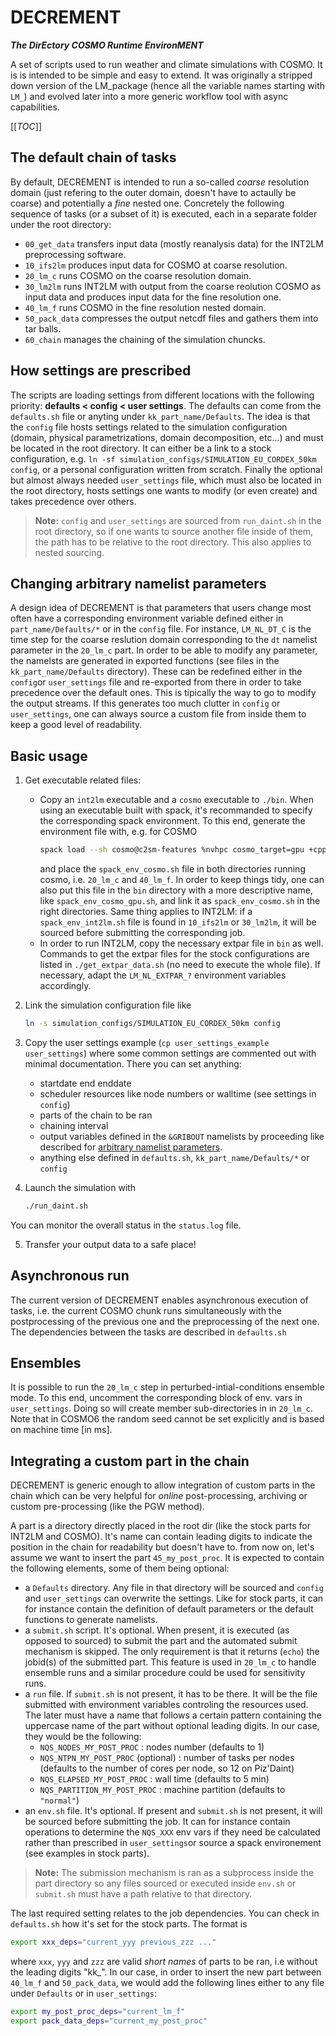 # DECREMENT

***The DirEctory COSMO Runtime EnvironMENT***

A set of scripts used to run weather and climate simulations with
COSMO. It is is intended to be simple and easy to extend. It was
originally a stripped down version of the LM_package (hence all the
variable names starting with `LM_`) and evolved later into a more
generic workflow tool with async capabilities.

[[_TOC_]]


## The default chain of tasks

By default, DECREMENT is intended to run a so-called *coarse*
resolution domain (just refering to the outer domain, doesn't have to
actaully be coarse) and potentially a *fine* nested one. Concretely
the following sequence of tasks (or a subset of it) is executed, each
in a separate folder under the root directory:
* `00_get_data` transfers input data (mostly reanalysis data) for the
  INT2LM preprocessing software.
* `10_ifs2lm` produces input data for COSMO at coarse resolution.
* `20_lm_c` runs COSMO on the coarse resolution domain.
* `30_lm2lm` runs INT2LM with output from the coarse reolution COSMO
  as input data and produces input data for the fine resolution one.
* `40_lm_f` runs COSMO in the fine resolution nested domain.
* `50_pack_data` compresses the output netcdf files and gathers them
  into tar balls.
* `60_chain` manages the chaining of the simulation chuncks.


## How settings are prescribed

The scripts are loading settings from different locations with the
following priority: **defaults < config < user settings**. The
defaults can come from the `defaults.sh` file or anyting under
`kk_part_name/Defaults`. The idea is that the `config` file hosts
settings related to the simulation configuration (domain, physical
parametrizations, domain decomposition, etc...) and must be located in
the root directory. It can either be a link to a stock configuration,
e.g. `ln -sf simulation_configs/SIMULATION_EU_CORDEX_50km config`, or
a personal configuration written from scratch. Finally the optional
but almost always needed `user_settings` file, which must also be
located in the root directory, hosts settings one wants to modify (or
even create) and takes precedence over others.

> **Note:** `config` and `user_settings` are sourced from
> `run_daint.sh` in the root directory, so if one wants to source
> another file inside of them, the path has to be relative to the root
> directory. This also applies to nested sourcing.


## Changing arbitrary namelist parameters

A design idea of DECREMENT is that parameters that users change most
often have a corresponding environment variable defined either in
`part_name/Defaults/*` or in the `config` file. For instance,
`LM_NL_DT_C` is the time step for the coarse reslution domain
corresponding to the `dt` namelist parameter in the `20_lm_c` part. In
order to be able to modify any parameter, the namelsts are generated
in exported functions (see files in the `kk_part_name/Defaults`
directory). These can be redefined either in the `config`or
`user_settings` file and re-exported from there in order to take
precedence over the default ones. This is tipically the way to go to
modify the output streams. If this generates too much clutter in
`config` or `user_settings`, one can always source a custom file from
inside them to keep a good level of readability.


## Basic usage

1. Get executable related files:
    * Copy an `int2lm` executable and a `cosmo` executable to
      `./bin`. When using an executable built with spack, it's
      recommanded to specify the corresponding spack environment. To
      this end, generate the environment file with, e.g. for COSMO
        ```bash
        spack load --sh cosmo@c2sm-features %nvhpc cosmo_target=gpu +cppdycore ^mpich%nvhpc > spack_env_cosmo.sh
        ```
      and place the `spack_env_cosmo.sh` file in both directories
      running cosmo, i.e. `20_lm_c` and `40_lm_f`. In order to keep
      things tidy, one can also put this file in the `bin` directory
      with a more descriptive name, like `spack_env_cosmo_gpu.sh`, and
      link it as `spack_env_cosmo.sh` in the right directories. Same
      thing applies to INT2LM: if a `spack_env_int2lm.sh` file is
      found in `10_ifs2lm` or `30_lm2lm`, it will be sourced before
      submitting the corresponding job.
    * In order to run INT2LM, copy the necessary extpar file in `bin`
      as well. Commands to get the extpar files for the stock
      configurations are listed in `./get_extpar_data.sh` (no need to
      execute the whole file). If necessary, adapt the
      `LM_NL_EXTPAR_?` environment variables accordingly.

2. Link the simulation configuration file like
    ```bash
    ln -s simulation_configs/SIMULATION_EU_CORDEX_50km config
    ```

3. Copy the user settings example (`cp user_settings_example
   user_settings`) where some common settings are commented out with
   minimal documentation. There you can set anything:
    * startdate end enddate
    * scheduler resources like node numbers or walltime (see settings
      in `config`)
    * parts of the chain to be ran
    * chaining interval
    * output variables defined in the `&GRIBOUT` namelists by
      proceeding like described for [arbitrary namelist
      parameters](#changing-arbitrary-namelist-parameters).
    * anything else defined in `defaults.sh`,
      `kk_part_name/Defaults/*` or `config`

4. Launch the simulation with
    ```bash
    ./run_daint.sh
    ```
You can monitor the overall status in the `status.log` file.

5. Transfer your output data to a safe place!


## Asynchronous run

The current version of DECREMENT enables asynchronous execution of
tasks, i.e. the current COSMO chunk runs simultaneously with the
postprocessing of the previous one and the preprocessing of the next
one. The dependencies between the tasks are described in `defaults.sh`


## Ensembles

It is possible to run the `20_lm_c` step in
perturbed-intial-conditions ensemble mode. To this end, uncomment the
corresponding block of env. vars in `user_settings`. Doing so will
create member sub-directories in in `20_lm_c`. Note that in COSMO6 the
random seed cannot be set explicitly and is based on machine time [in
ms].


## Integrating a custom part in the chain

DECREMENT is generic enough to allow integration of custom parts in
the chain which can be very helpful for *online* post-processing,
archiving or custom pre-processing (like the PGW method).

A part is a directory directly placed in the root dir (like the stock
parts for INT2LM and COSMO). It's name can contain leading digits to
indicate the position in the chain for readability but doesn't have
to. from now on, let's assume we want to insert the part
`45_my_post_proc`. It is expected to contain the following elements,
some of them being optional:
* a `Defaults` directory. Any file in that directory will be sourced
  and `config` and `user_settings` can overwrite the settings. Like
  for stock parts, it can for instance contain the definition of
  default parameters or the default functions to generate namelists.
* a `submit.sh` script. It's optional. When present, it is executed
  (as opposed to sourced) to submit the part and the automated submit
  mechanism is skipped. The only requirement is that it returns
  (`echo`) the jobid(s) of the submitted part. This feature is used in
  `20_lm_c` to handle ensemble runs and a similar procedure could be
  used for sensitivity runs.
* a `run` file. If `submit.sh` is not present, it has to be there. It
  will be the file submitted with environment variables controling the
  resources used. The later must have a name that follows a certain
  pattern containing the uppercase name of the part without optional
  leading digits. In our case, they would be the following:
    * `NQS_NODES_MY_POST_PROC` : nodes number (defaults to 1)
    * `NQS_NTPN_MY_POST_PROC` (optional) : number of tasks per nodes
      (defaults to the number of cores per node, so 12 on Piz'Daint)
    * `NQS_ELAPSED_MY_POST_PROC` : wall time (defaults to 5 min)
    * `NQS_PARTITION_MY_POST_PROC` : machine partition (defaults to
      `"normal"`)
* an `env.sh` file. It's optional. If present and `submit.sh` is not
  present, it will be sourced before submitting the job. It can for
  instance contain operations to determine the `NQS_XXX` env vars if
  they need be calculated rather than prescribed in `user_settings`or
  source a spack environement (see examples in stock parts).

> **Note:** The submission mechanism is ran as a subprocess inside the
> part directory so any files sourced or executed inside `env.sh` or
> `submit.sh` must have a path relative to that directory.

The last required setting relates to the job dependencies. You can
check in `defaults.sh` how it's set for the stock parts. The format is
``` bash
export xxx_deps="current_yyy previous_zzz ..."
```
where `xxx`, `yyy` and `zzz` are valid *short names* of parts to be
ran, i.e without the leading digits "kk_". In our case, in order to
insert the new part between `40_lm_f` and `50_pack_data`, we would add
the following lines either to any file under `Defaults` or in
`user_settings`:
```bash
export my_post_proc_deps="current_lm_f"
export pack_data_deps="current_my_post_proc"
```
